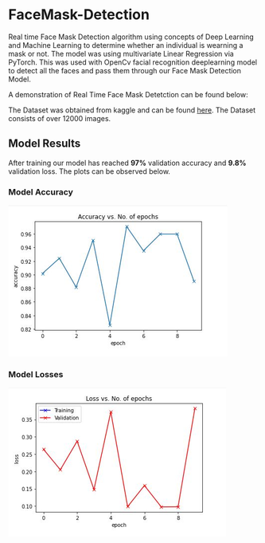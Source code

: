 # FaceMask-Detection

Real time Face Mask Detection algorithm using concepts of Deep Learning and Machine Learning to determine whether an individual is wearning a mask or not. The model was using multivariate Linear Regression via PyTorch. This was used with OpenCv facial recognition deeplearning model to detect all the faces and pass them through our Face Mask Detection Model. 

A demonstration of Real Time Face Mask Detetction can be found below:


The Dataset was obtained from kaggle and can be found [here](https://www.kaggle.com/ashishjangra27/face-mask-12k-images-dataset).
The Dataset consists of over 12000 images. 

## Model Results 
After training our model has reached **97%** validation accuracy and **9.8%** validation loss. The plots can be observed below.  
### Model Accuracy
![Model Accuracy](./readme_img/accuracy.JPG)

### Model Losses
![Model Losses](./readme_img/losses.JPG)
